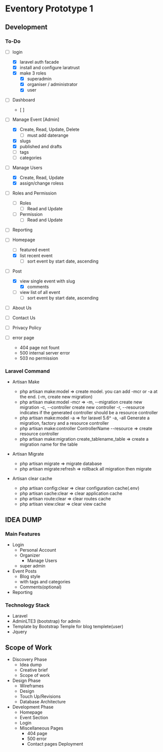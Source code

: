 # Eventory Prototype 1

## Development

### To-Do

- [ ] login
	- [x] laravel auth facade
	- [x] install and configure laratrust
	- [x] make 3 roles
		- [x] superadmin
		- [x] organiser / administrator
		- [x] user

- [ ] Dashboard
	- [ ] 

- [ ] Manage Event [Admin]
	- [x] Create, Read, Update, Delete
		- [ ] must add daterange
	- [x] slugs
	- [x] published and drafts
	- [ ] tags
	- [ ] categories

- [ ] Manage Users
	- [x] Create, Read, Update
	- [x] assign/change roless

- [ ] Roles and Permission
	- [ ] Roles
		- [ ] Read and Update
	- [ ] Permission
		- [ ] Read and Update

- [ ] Reporting

- [ ] Homepage
	- [ ] featured event
	- [x] list recent event
		- [ ] sort event by start date, ascending

- [ ] Post
	- [x] view single event with slug
		- [x] comments
	- [ ] view list of all event
		- [ ] sort event by start date, ascending

- [ ] About Us
- [ ] Contact Us
- [ ] Privacy Policy
- [ ] error page
	- 404 page not fount
	- 500 internal server error
	- 503 no permission

### Laravel Command

- Artisan Make
	- php artisan make:model => create model. you can add -mcr or -a at the end. (-m, create new migration)
	- php artisan make:model -mcr => -m, --migration create new migration -c, 
										 --controller create new controller -r, 
										 --resource indicates if the generated controller should be a resource controller
	- php artisan make:model -a => for laravel 5.6^ -a, -all Generate a migration, factory and a resource controller
	- php artisan make:controller ControllerName --resource => create resource controller
	- php artisan make:migration create_tablename_table => create a migration name for the table

- Artisan Migrate
	- php artisan migrate => migrate database
	- php artisan migrate:refresh => rollback all migration then migrate

- Artisan clear cache
	- php artisan config:clear => clear configuration cache(.env)
	- php artisan cache:clear => clear application cache
	- php artisan route:clear => clear routes cache
	- php artisan view:clear => clear view cache

## IDEA DUMP

### Main Features
- Login
	- Personal Account
	- Organizer
		- Manage Users
	- super admin
- Event Posts
	- Blog style
	- with tags and categories
	- Comments(optional)
- Reporting

### Technology Stack
- Laravel
- AdminLTE3 (bootstrap) for admin
- Template by Bootstrap Temple for blog templete(user)
- Jquery

## Scope of Work

- Discovery Phase
	- Idea dump
	- Creative brief
	- Scope of work
- Design Phase
	- Wireframes
	- Design
	- Touch Up/Revisions
	- Database Architecture
- Development Phase
	- Homepage
	- Event Section
	- Login
	- Miscellaneous Pages
		- 404 page
		- 500 error
		- Contact pages
Deployment
